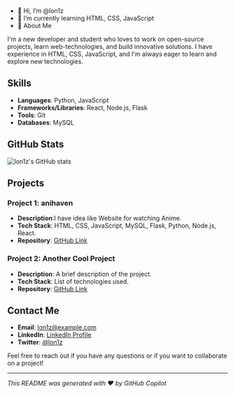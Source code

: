 - 👋 Hi, I’m @lon1z
- 🌱 I’m currently learning HTML, CSS, JavaScript
- 👀 About Me

I'm a new developer and student who loves to work on open-source projects, learn web-technologies, and build innovative solutions. 
I have experience in HTML, CSS, JavaScript, and I'm always eager to learn and explore new technologies.

## Skills

- **Languages**: Python, JavaScript
- **Frameworks/Libraries**: React, Node.js, Flask
- **Tools**: Git
- **Databases**: MySQL

## GitHub Stats

![lon1z's GitHub stats](https://github-readme-stats.vercel.app/api?username=lon1z&show_icons=true&theme=radical)

## Projects

### Project 1: anihaven
- **Description**:I have idea like Website for watching Anime.
- **Tech Stack**: HTML, CSS, JavaScript, MySQL, Flask, Python, Node.js, React.
- **Repository**: [GitHub Link](https://github.com/lon1z/awesome-project)

### Project 2: Another Cool Project
- **Description**: A brief description of the project.
- **Tech Stack**: List of technologies used.
- **Repository**: [GitHub Link](https://github.com/lon1z/another-cool-project)

## Contact Me

- **Email**: [lon1z@example.com](mailto:lon1z@example.com)
- **LinkedIn**: [LinkedIn Profile](https://www.linkedin.com/in/lon1z)
- **Twitter**: [@lon1z](https://twitter.com/lon1z)

Feel free to reach out if you have any questions or if you want to collaborate on a project!

---

*This README was generated with ❤️ by GitHub Copilot*
<!---
lon1z/lon1z is a ✨ special ✨ repository because its `README.md` (this file) appears on your GitHub profile.
You can click the Preview link to take a look at your changes.
--->
